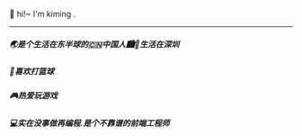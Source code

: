 👋 hi!~ I'm kiming . 
****
##### 🌏是个生活在东半球的🇨🇳中国人🏙🌃生活在深圳  
##### 🏀喜欢打篮球
##### 🎮热爱玩游戏
##### 💻实在没事做再编程.是个不靠谱的前端工程师